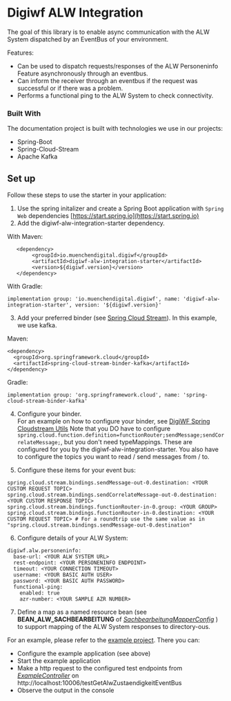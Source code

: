 # Digiwf ALW Integration

The goal of this library is to enable async communication with the ALW System dispatched by an EventBus of your environment.

Features:

* Can be used to dispatch requests/responses of the ALW Personeninfo Feature asynchronously through an eventbus.
* Can inform the receiver through an eventbus if the request was successful or if there was a problem.
* Performs a functional ping to the ALW System to check connectivity.

### Built With

The documentation project is built with technologies we use in our projects:

* Spring-Boot
* Spring-Cloud-Stream
* Apache Kafka

## Set up
Follow these steps to use the starter in your application:

1. Use the spring initalizer and create a Spring Boot application with `Spring Web`
   dependencies [https://start.spring.io](https://start.spring.io)
2. Add the digiwf-alw-integration-starter dependency.

With Maven:

```
   <dependency>
        <groupId>io.muenchendigital.digiwf</groupId>
        <artifactId>digiwf-alw-integration-starter</artifactId>
        <version>${digiwf.version}</version>
   </dependency>
```

With Gradle:

```
implementation group: 'io.muenchendigital.digiwf', name: 'digiwf-alw-integration-starter', version: '${digiwf.version}'
```

3. Add your preferred binder (see [Spring Cloud Stream](https://spring.io/projects/spring-cloud-stream)). In this
   example, we use kafka.

Maven:

 ```
<dependency>
   <groupId>org.springframework.cloud</groupId>
   <artifactId>spring-cloud-stream-binder-kafka</artifactId>
</dependency>
```

Gradle:

```
implementation group: 'org.springframework.cloud', name: 'spring-cloud-stream-binder-kafka'
```

4. Configure your binder.<br>
   For an example on how to configure your binder,
   see [DigiWF Spring Cloudstream Utils](https://github.com/it-at-m/digiwf-spring-cloudstream-utils#getting-started)
   Note that you DO have to
   configure ```spring.cloud.function.definition=functionRouter;sendMessage;sendCorrelateMessage;```, but you don't need
   typeMappings. These are configured for you by the digiwf-alw-integration-starter. You also have to configure the
   topics you want to read / send messages from / to.

5. Configure these items for your event bus:
```
spring.cloud.stream.bindings.sendMessage-out-0.destination: <YOUR CUSTOM REQUEST TOPIC>
spring.cloud.stream.bindings.sendCorrelateMessage-out-0.destination: <YOUR CUSTOM RESPONSE TOPIC>
spring.cloud.stream.bindings.functionRouter-in-0.group: <YOUR GROUP>
spring.cloud.stream.bindings.functionRouter-in-0.destination: <YOUR CUSTOM REQUEST TOPIC> # For a roundtrip use the same value as in "spring.cloud.stream.bindings.sendMessage-out-0.destination" 
```
6. Configure details of your ALW System:
```
digiwf.alw.personeninfo:
  base-url: <YOUR ALW SYSTEM URL>
  rest-endpoint: <YOUR PERSONENINFO ENDPOINT>
  timeout: <YOUR CONNECTION TIMEOUT>
  username: <YOUR BASIC AUTH USER>
  password: <YOUR BASIC AUTH PASSWORD>
  functional-ping:
    enabled: true
    azr-number: <YOUR SAMPLE AZR NUMBER>
```
7. Define a map as a named resource bean (see **BEAN_ALW_SACHBEARBEITUNG** of <i>[SachbearbeitungMapperConfig](https://github.com/it-at-m/digiwf-alw-integration/blob/dev/digiwf-alw-integration/src/main/java/io/muenchendigital/digiwf/alw/integration/configuration/SachbearbeitungMapperConfig.java) </i> ) to support mapping of the ALW System responses to directory-ous.


For an example, please refer to the [example project](https://github.com/it-at-m/digiwf-alw-integration/tree/dev/example-digiwf-alw-integration).
There you can:
* Configure the example application (see above)
* Start the example application
* Make a http request to the configured test endpoints from <i>[ExampleController](https://github.com/it-at-m/digiwf-alw-integration/blob/dev/example-digiwf-alw-integration/src/main/java/io/muenchendigital/digiwf/alw/integration/api/controller/ExampleController.java) </i> on http://localhost:10006/testGetAlwZustaendigkeitEventBus
* Observe the output in the console

